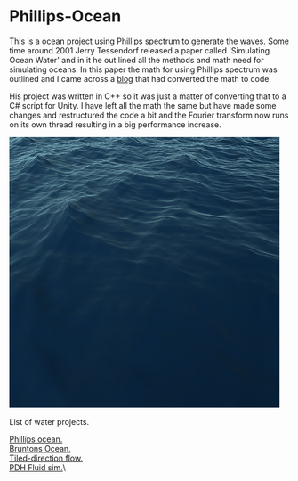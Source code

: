 # Phillips-Ocean

This is a ocean project  using Phillips spectrum to generate the waves. Some time around 2001 Jerry Tessendorf released a paper called 'Simulating Ocean Water' and in it he out lined all the methods and math need for simulating oceans. In this paper the math for using Phillips spectrum was outlined and I came across a [blog](http://www.keithlantz.net/2011/11/ocean-simulation-part-two-using-the-fast-fourier-transform/) that had converted the math to code.

His project was written in C++ so it was just a matter of converting that to a C# script for Unity. I have left all the math the same but have made some changes and restructured the code a bit and the Fourier transform now runs on its own thread resulting in a big performance increase.


![Phillips Ocean](./Media/Ocean.png)

List of water projects.

[Phillips ocean.](https://github.com/Scrawk/Phillips-Ocean)\
[Bruntons Ocean.](https://github.com/Scrawk/Brunetons-Ocean)\
[Tiled-direction flow.](https://github.com/Scrawk/Tiled-Directional-Flow)\
[PDH Fluid sim.](https://github.com/Scrawk/PBD-Fluid-in-Unity)\
